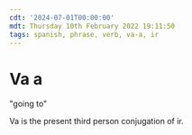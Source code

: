 ```yaml
---
cdt: '2024-07-01T00:00:00'
mdt: Thursday 10th February 2022 19:11:50
tags: spanish, phrase, verb, va-a, ir
---
```


# Va a

"going to" 

Va is the present third person conjugation of ir.
